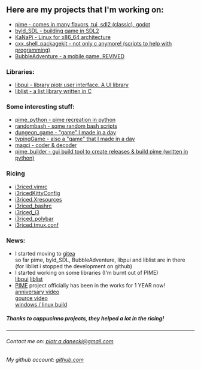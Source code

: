 ## Here are my projects that I'm working on:
+ [pime - comes in many flavors, tui, sdl2 (classic), godot](https://gitea.com/Hanuko33/pime)
+ [byld_SDL - building game in SDL2](https://gitea.com/Hanuko33/byld_SDL)
+ [KaNaPi - Linux for x86_64 architecture](https://github.com/jdanecki/kanapi64)
+ [cxx_shell_packagekit - not only c anymore! (scripts to help with programming)](https://github.com/Hanuko33/cxx_shell_packagekit)
+ [BubbleAdventure - a mobile game, REVIVED](https://gitea.com/Hanuko33/BubbleAdventure)

### Libraries:
+ [libpui - library piotr user interface. A UI library](https://gitea.com/Hanuko33/liblist)
+ [liblist - a list library written in C](https://gitea.com/Hanuko33/libpui)

### Some interesting stuff:
+ [pime_python - pime recreation in python](https://github.com/Hanuko33/pime_python)
+ [randombash - some random bash scripts](https://github.com/Hanuko33/randombash)
+ [dungeon_game - "game" I made in a day](https://github.com/Hanuko33/dungeon_game)
+ [typingGame - also a "game" that I made in a day](https://github.com/Hanuko33/TypingGame)
+ [magci - coder & decoder](https://github.com/Hanuko33/magci)
+ [pime_builder - gui build tool to create releases & build pime (written in python)](https://github.com/Hanuko33/pime_builder)

### Ricing
+ [i3riced.vimrc](https://github.com/Hanuko33/i3riced.vimrc)
+ [i3ricedKittyConfig](https://github.com/Hanuko33/i3ricedKittyConfig)
+ [i3riced.Xresources](https://github.com/Hanuko33/i3riced.Xresources)
+ [i3riced_bashrc](https://github.com/Hanuko33/i3riced_bashrc)
+ [i3riced_i3](https://github.com/Hanuko33/i3riced_i3)
+ [i3riced_polybar](https://github.com/Hanuko33/i3riced_polybar)
+ [i3riced.tmux.conf](https://github.com/Hanuko33/i3riced.tmux.conf)

### News:
+ I started moving to [gitea](https://gitea.com/Hanuko33)\
    so far pime, byld_SDL, BubbleAdventure, libpui and liblist are in there
    (for liblist i stopped the development on github)
+ I started working on some libraries (I'm burnt out of PIME)\
    [libpui](https://gitea.com/Hanuko33/libpui)
    [liblist](https://gitea.com/Hanuko33/liblist)
+ [PIME](https://github.com/Hanuko33/pime) project officially has been in the works for 1 YEAR now!\
    [anniversary video](https://youtu.be/nszC_cGksSA)\
    [gource video](https://youtu.be/TIDB-QorhNY)\
    [windows / linux build](https://github.com/Hanuko33/pime/releases/tag/1.0)

##### Thanks to cappucinno projects, they helped a lot in the ricing!

---
###### Contact me on: piotr.a.danecki@gmail.com
###### My github account: [github.com](https://github.com/Hanuko33)

